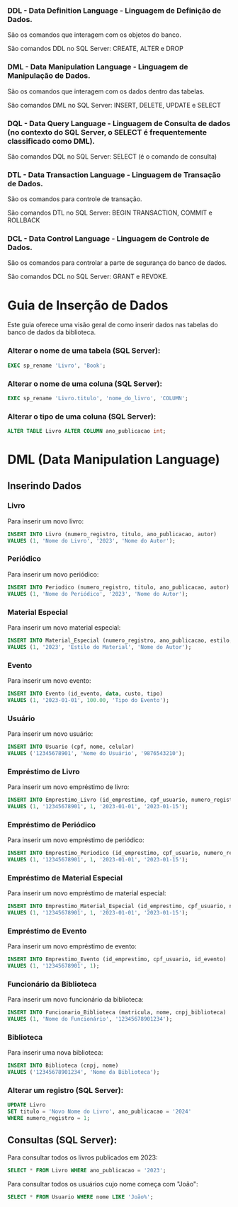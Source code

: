 
### DDL - Data Definition Language - Linguagem de Definição de Dados.
São os comandos que interagem com os objetos do banco.

São comandos DDL no SQL Server: CREATE, ALTER e DROP

### DML - Data Manipulation Language - Linguagem de Manipulação de Dados.
São os comandos que interagem com os dados dentro das tabelas.

São comandos DML no SQL Server: INSERT, DELETE, UPDATE e SELECT

### DQL - Data Query Language - Linguagem de Consulta de dados (no contexto do SQL Server, o SELECT é frequentemente classificado como DML).

São comandos DQL no SQL Server: SELECT (é o comando de consulta)

### DTL - Data Transaction Language - Linguagem de Transação de Dados.
São os comandos para controle de transação.

São comandos DTL no SQL Server: BEGIN TRANSACTION, COMMIT e ROLLBACK

### DCL - Data Control Language - Linguagem de Controle de Dados.
São os comandos para controlar a parte de segurança do banco de dados.

São comandos DCL no SQL Server: GRANT e REVOKE.

# Guia de Inserção de Dados

Este guia oferece uma visão geral de como inserir dados nas tabelas do banco de dados da biblioteca.



### Alterar o nome de uma tabela (SQL Server):

```sql
EXEC sp_rename 'Livro', 'Book';
```

### Alterar o nome de uma coluna (SQL Server):

```sql
EXEC sp_rename 'Livro.titulo', 'nome_do_livro', 'COLUMN';
```

### Alterar o tipo de uma coluna (SQL Server):

```sql
ALTER TABLE Livro ALTER COLUMN ano_publicacao int;
```

# DML (Data Manipulation Language)

## Inserindo Dados



### Livro

Para inserir um novo livro:

```sql
INSERT INTO Livro (numero_registro, titulo, ano_publicacao, autor)
VALUES (1, 'Nome do Livro', '2023', 'Nome do Autor');
```

### Periódico

Para inserir um novo periódico:

```sql
INSERT INTO Periodico (numero_registro, titulo, ano_publicacao, autor)
VALUES (1, 'Nome do Periódico', '2023', 'Nome do Autor');
```

### Material Especial

Para inserir um novo material especial:

```sql
INSERT INTO Material_Especial (numero_registro, ano_publicacao, estilo, autor)
VALUES (1, '2023', 'Estilo do Material', 'Nome do Autor');
```

### Evento

Para inserir um novo evento:

```sql
INSERT INTO Evento (id_evento, data, custo, tipo)
VALUES (1, '2023-01-01', 100.00, 'Tipo do Evento');
```

### Usuário

Para inserir um novo usuário:

```sql
INSERT INTO Usuario (cpf, nome, celular)
VALUES ('12345678901', 'Nome do Usuário', '9876543210');
```

### Empréstimo de Livro

Para inserir um novo empréstimo de livro:

```sql
INSERT INTO Emprestimo_Livro (id_emprestimo, cpf_usuario, numero_registro_livro, data_retirada, data_devolucao)
VALUES (1, '12345678901', 1, '2023-01-01', '2023-01-15');
```

### Empréstimo de Periódico

Para inserir um novo empréstimo de periódico:

```sql
INSERT INTO Emprestimo_Periodico (id_emprestimo, cpf_usuario, numero_registro_periodico, data_retirada, data_devolucao)
VALUES (1, '12345678901', 1, '2023-01-01', '2023-01-15');
```

### Empréstimo de Material Especial

Para inserir um novo empréstimo de material especial:

```sql
INSERT INTO Emprestimo_Material_Especial (id_emprestimo, cpf_usuario, numero_registro_material_especial, data_retirada, data_devolucao)
VALUES (1, '12345678901', 1, '2023-01-01', '2023-01-15');
```

### Empréstimo de Evento

Para inserir um novo empréstimo de evento:

```sql
INSERT INTO Emprestimo_Evento (id_emprestimo, cpf_usuario, id_evento)
VALUES (1, '12345678901', 1);
```

### Funcionário da Biblioteca

Para inserir um novo funcionário da biblioteca:

```sql
INSERT INTO Funcionario_Biblioteca (matricula, nome, cnpj_biblioteca)
VALUES (1, 'Nome do Funcionário', '12345678901234');
```

### Biblioteca

Para inserir uma nova biblioteca:

```sql
INSERT INTO Biblioteca (cnpj, nome)
VALUES ('12345678901234', 'Nome da Biblioteca');
```

### Alterar um registro (SQL Server):

```sql
UPDATE Livro
SET titulo = 'Novo Nome do Livro', ano_publicacao = '2024'
WHERE numero_registro = 1;
```

## Consultas (SQL Server):

Para consultar todos os livros publicados em 2023:

```sql
SELECT * FROM Livro WHERE ano_publicacao = '2023';
```

Para consultar todos os usuários cujo nome começa com "João":

```sql
SELECT * FROM Usuario WHERE nome LIKE 'João%';
```
